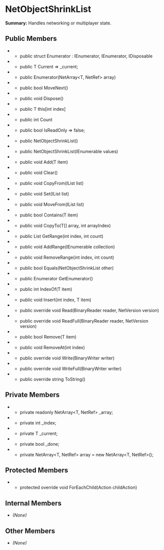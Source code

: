 # NetObjectShrinkList

**Summary:** Handles networking or multiplayer state.

## Public Members
- - public struct Enumerator : IEnumerator<T>, IEnumerator, IDisposable
- - public T Current => _current;
- - public Enumerator(NetArray<T, NetRef<T>> array)
- - public bool MoveNext()
- - public void Dispose()
- - public T this[int index]
- - public int Count
- - public bool IsReadOnly => false;
- - public NetObjectShrinkList()
- - public NetObjectShrinkList(IEnumerable<T> values)
- - public void Add(T item)
- - public void Clear()
- - public void CopyFrom(IList<T> list)
- - public void Set(IList<T> list)
- - public void MoveFrom(IList<T> list)
- - public bool Contains(T item)
- - public void CopyTo(T[] array, int arrayIndex)
- - public List<T> GetRange(int index, int count)
- - public void AddRange(IEnumerable<T> collection)
- - public void RemoveRange(int index, int count)
- - public bool Equals(NetObjectShrinkList<T> other)
- - public Enumerator GetEnumerator()
- - public int IndexOf(T item)
- - public void Insert(int index, T item)
- - public override void Read(BinaryReader reader, NetVersion version)
- - public override void ReadFull(BinaryReader reader, NetVersion version)
- - public bool Remove(T item)
- - public void RemoveAt(int index)
- - public override void Write(BinaryWriter writer)
- - public override void WriteFull(BinaryWriter writer)
- - public override string ToString()

## Private Members
- - private readonly NetArray<T, NetRef<T>> _array;
- - private int _index;
- - private T _current;
- - private bool _done;
- - private NetArray<T, NetRef<T>> array = new NetArray<T, NetRef<T>>();

## Protected Members
- - protected override void ForEachChild(Action<INetSerializable> childAction)

## Internal Members
- *(None)*

## Other Members
- *(None)*
